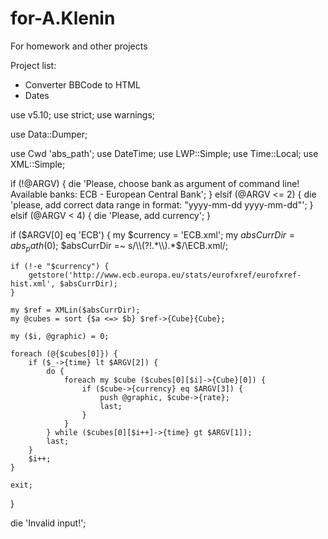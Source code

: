 
# for-A.Klenin
For homework and other projects

Project list:
- Converter BBCode to HTML
- Dates

use v5.10;
use strict;
use warnings;

use Data::Dumper;

use Cwd 'abs_path';
use DateTime;
use LWP::Simple;
use Time::Local;
use XML::Simple;

if (!@ARGV) {
	die 'Please, choose bank as argument of command line! Available banks: ECB - European Central Bank';
} elsif (@ARGV <= 2) {
	die 'please, add correct data range in format: "yyyy-mm-dd yyyy-mm-dd"';
} elsif (@ARGV < 4) {
	die 'Please, add currency';
}

if ($ARGV[0] eq 'ECB') {
	my $currency = 'ECB.xml';
	my $absCurrDir = abs_path($0);
	$absCurrDir =~ s/\\(?!.*\\).*$/\\ECB.xml/;

	if (!-e "$currency") {
		getstore('http://www.ecb.europa.eu/stats/eurofxref/eurofxref-hist.xml', $absCurrDir);
	}

	my $ref = XMLin($absCurrDir);
	my @cubes = sort {$a <=> $b} $ref->{Cube}{Cube};

	my ($i, @graphic) = 0;

	foreach (@{$cubes[0]}) {
		if ($_->{time} lt $ARGV[2]) {
			do {
				foreach my $cube ($cubes[0][$i]->{Cube}[0]) {
					if ($cube->{currency} eq $ARGV[3]) {
						push @graphic, $cube->{rate};
						last;
					}
				}
			} while ($cubes[0][$i++]->{time} gt $ARGV[1]);
			last;
		}
		$i++;
	}

	exit;
}

die 'Invalid input!';
